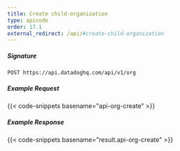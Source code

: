 ```yaml
---
title: Create child-organization
type: apicode
order: 17.1
external_redirect: /api/#create-child-organization
---
```


##### Signature
`POST https://api.datadoghq.com/api/v1/org`
##### Example Request
{{< code-snippets basename="api-org-create" >}}
##### Example Response
{{< code-snippets basename="result.api-org-create" >}}
